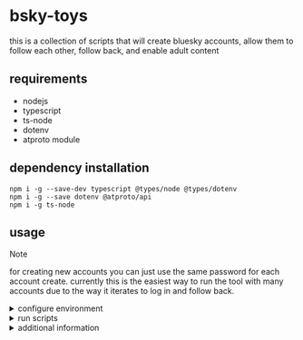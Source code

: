 # bsky-toys
this is a collection of scripts that will create bluesky accounts, allow them to follow each other, follow back, and enable adult content

## requirements
* nodejs
* typescript
* ts-node
* dotenv
* atproto module

## dependency installation
```
npm i -g --save-dev typescript @types/node @types/dotenv 
npm i -g --save dotenv @atproto/api
npm i -g ts-node
```

## usage
> [!NOTE]
>for creating new accounts you can just use the same password for each account create. currently this is the easiest way to run the tool with many accounts due to the way it iterates to log in and follow back.

<details>
<summary> configure environment </summary>

* rename **_.env.example_** to **_.env_**
* open **_.env_** in your editor of choice
* input existing account details
  * BSKY_USERNAME="**_youraccount.bsky.social_**"
  * BSKY_PASSWORD="**_password for an existing account_**"
* input the details for the acount you would like to create
  * NEWEMAIL="_valid email_"
  * NEWPW="_password for new account_"
  * NEWHANDLE="**_mynewaccount_**.bsky.social"
  * NEWCODE="bsky-social-**_xxxxx-xxxxx_**"
</details>

<details>
<summary> run scripts</summary>

### _create account specified in **.env**_
```*.sh-session
npm run newacct
```
### _follow accounts from **did.txt**_
```*.sh-session
npm run follow
```
### _log in to accounts in **handle.txt**, follow **NEWHANDLE** in **.env**_
```*.sh-session
npm run followback
```
### _log into new account from **.env**, enable adult content_
```*.sh-session
npm run enableadult
```
### _run all scripts_
```*.sh-session
nspm run auto
```

<!-- 
**or to run the scripts themselves**

```*.sh-session
   node build/newacct.js

   node build/follow.js

   node build/followback.js

   node build/enableadult.js
``` -->
</details>

<details>
<summary> additional information </summary>

* follow.js will create a _did.txt_ and add the logged in user defined in **BSKY_USERNAME**
  * this is to ensure the account that you are following _from_ gets added
* followback.js will create _handles.txt_ and add the user defined in **NEWHANDLE**
  * this is to ensure your new account is added in case you have not changed **BSKY_USERNAME**
  </details>
